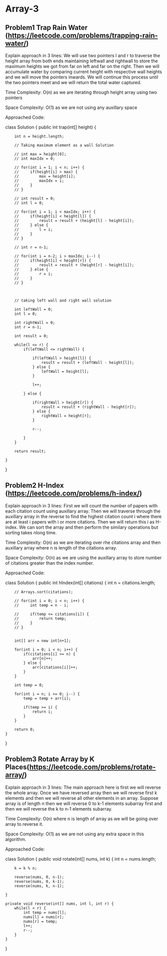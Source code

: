 # Array-3

## Problem1 Trap Rain Water (https://leetcode.com/problems/trapping-rain-water/)

Explain approach in 3 lines: We will use two pointers l and r to traverse the height array from both ends maintaining leftwall and rightwall to store the maximum heights we got from far on left and far on the right. Then we will accumulate water by comparing current height with respective wall heights and we will move the pointers inwards. We will continue this process until the two pointers meet and we will return the total water captured.

Time Complexity: O(n) as we are iterating through height array using two pointers

Space Complexity: O(1) as we are not using any auxillary space

Approached Code: 

class Solution {
    public int trap(int[] height) {
        
        int n = height.length;

        // Taking maximum element as a wall Solution

        // int max = height[0];
        // int maxIdx = 0;

        // for(int i = 1; i < n; i++) {
        //     if(height[i] > max) {
        //         max = height[i];
        //         maxIdx = i;
        //     }
        // }

        // int result = 0;
        // int l = 0;

        // for(int i = 1; i < maxIdx; i++) {
        //     if(height[i] < height[l]) {
        //         result = result + (height[l] - height[i]);
        //     } else {
        //         l = i;
        //     }
        // }

        // int r = n-1;

        // for(int i = n-2; i > maxIdx; i--) {
        //     if(height[i] < height[r]) {
        //         result = result + (height[r] - height[i]);
        //     } else {
        //         r = i;
        //     }
        // }



        // taking left wall and right wall solution

        int leftWall = 0;
        int l = 0;

        int rightWall = 0;
        int r = n-1;

        int result = 0;

        while(l <= r) {
            if(leftWall <= rightWall) {

                if(leftWall > height[l]) {
                    result = result + (leftWall - height[l]);
                } else {
                    leftWall = height[l];
                }

                l++;

            } else {

                if(rightWall > height[r]) {
                    result = result + (rightWall - height[r]);
                } else {
                    rightWall = height[r];
                }

                r--;

            }
        }

        return result;

    }
}



## Problem2 H-Index (https://leetcode.com/problems/h-index/)

Explain approach in 3 lines: First we will count the number of papers with each citation count using auxillary array. Then we will traverse through the auxillary array in the reverse to find the highest citation count i where there are at least i papers with i or more citations. Then we will return this i as H-index. We can sort the array and then perform the similary operations but sorting takes nlong time.

Time Complexity: O(n) as we are iterating over rhe citations array and then auxillary array where n is length of the citations array.

Space Complexity: O(n) as we are using the auxillary array to store number of citations greater than the index number.

Approached Code: 

class Solution {
    public int hIndex(int[] citations) {
        int n = citations.length;

        // Arrays.sort(citations);

        // for(int i = 0; i < n; i++) {
        //     int temp = n - i;

        //     if(temp <= citations[i]) {
        //         return temp;
        //     }
        // }


        int[] arr = new int[n+1];

        for(int i = 0; i < n; i++) {
            if(citations[i] >= n) {
                arr[n]++;
            } else {
                arr[citations[i]]++;
            }
        }

        int temp = 0;

        for(int i = n; i >= 0; i--) {
            temp = temp + arr[i];

            if(temp >= i) {
                return i;
            }
        }

        return 0;
    }
}



## Problem3  Rotate Array by K Places(https://leetcode.com/problems/rotate-array/)

Explain approach in 3 lines: The main approach here is first we will reverse the whole array. Once we have reversed array then we will reverse first k elements and then we will reverse all other elements in an array. Suppose array is of length n then we will reverse 0 to k-1 elements subarray first and then we will reverse the k to n-1 elements subarray.

Time Complexity: O(n) where n is length of array as we will be going over array to reverse it.

Space Complexity: O(1) as we are not using any extra space in this algorithm.

Approached Code: 

class Solution {
    public void rotate(int[] nums, int k) {
        int n = nums.length;

        k = k % n;

        reverse(nums, 0, n-1);
        reverse(nums, 0, k-1);
        reverse(nums, k, n-1);

    }

    private void reverse(int[] nums, int l, int r) {
        while(l < r) {
            int temp = nums[l]; 
            nums[l] = nums[r];
            nums[r] = temp;
            l++;
            r--;
        }
    }
}



